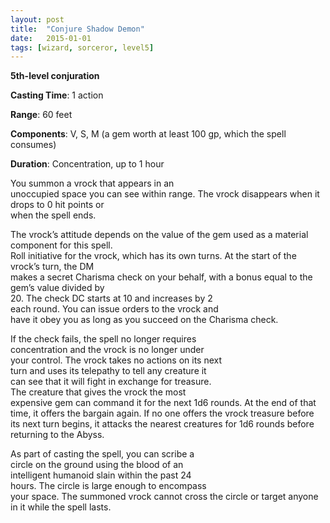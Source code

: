 ```yaml
---
layout: post
title:  "Conjure Shadow Demon"
date:   2015-01-01
tags: [wizard, sorceror, level5]
---
```


**5th-level conjuration**

**Casting Time**: 1 action

**Range**: 60 feet

**Components**: V, S, M		(a	gem	worth	at	least	100	gp,
                        which	the	spell	consumes)

**Duration**: Concentration,	up	to	1	hour

You	summon	a	vrock	that	appears	in	an	
unoccupied	space	you	can	see	within	range.	The	
vrock	disappears	when	it	drops	to	0	hit	points	or	
when	the	spell	ends.

The	vrock’s	attitude	depends	on	the	value	of	the	
gem	used	as	a	material	component	for	this	spell.	
Roll	initiative	for	the	vrock,	which	has	its	own	
turns.	At	the	start	of	the	vrock’s	turn,	the	DM	
makes	a	secret	Charisma	check	on	your	behalf,
with	a	bonus	equal	to	the	gem’s	value	divided	by	
20.	The	check	DC	starts	at	10	and	increases	by	2	
each	round.	You	can	issue	orders	to	the	vrock and	
have	it	obey	you	as	long	as	you	succeed	on	the	
Charisma	check.

If	the	check	fails,	the	spell	no	longer	requires	
concentration	and	the	vrock	is	no	longer	under	
your	control. The	vrock	takes	no	actions	on	its	next	
turn	and	uses	its	telepathy	to	tell	any	creature	it	
can	see	that	it	will	fight	in	exchange	for	treasure.	
The	creature	that	gives	the	vrock	the	most	
expensive	gem	can	command	it	for	the	next	1d6	
rounds.	At	the	end	of	that	time,	it	offers	the	
bargain	again.	If	no	one	offers	the	vrock	treasure
before	its	next	turn	begins,	it	attacks	the	nearest	
creatures	for	1d6	rounds	before	returning	to	the	
Abyss.

As	part	of	casting	the	spell,	you	can	scribe	a	
circle	on	the	ground	using	the	blood	of	an	
intelligent	humanoid	slain	within	the	past	24	
hours.	The	circle	is	large	enough	to	encompass	
your	space.	The	summoned	vrock cannot	cross	the	
circle or	target	anyone	in	it	while	the	spell	lasts.